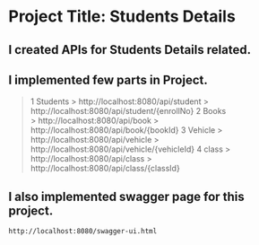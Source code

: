 # Project Title: Students Details

## I created APIs for Students Details related.

## I implemented few parts in Project.

 > 1 Students
		> http://localhost:8080/api/student
		> http://localhost:8080/api/student/{enrollNo}
 > 2 Books  
		> http://localhost:8080/api/book
		> http://localhost:8080/api/book/{bookId}
 > 3 Vehicle
		> http://localhost:8080/api/vehicle
		> http://localhost:8080/api/vehicle/{vehicleId}
 > 4 class
		> http://localhost:8080/api/class
		> http://localhost:8080/api/class/{classId}
		
## I also implemented swagger page for this project.
	http://localhost:8080/swagger-ui.html
